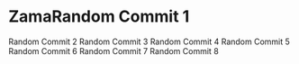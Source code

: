 # ZamaRandom Commit 1
Random Commit 2
Random Commit 3
Random Commit 4
Random Commit 5
Random Commit 6
Random Commit 7
Random Commit 8
